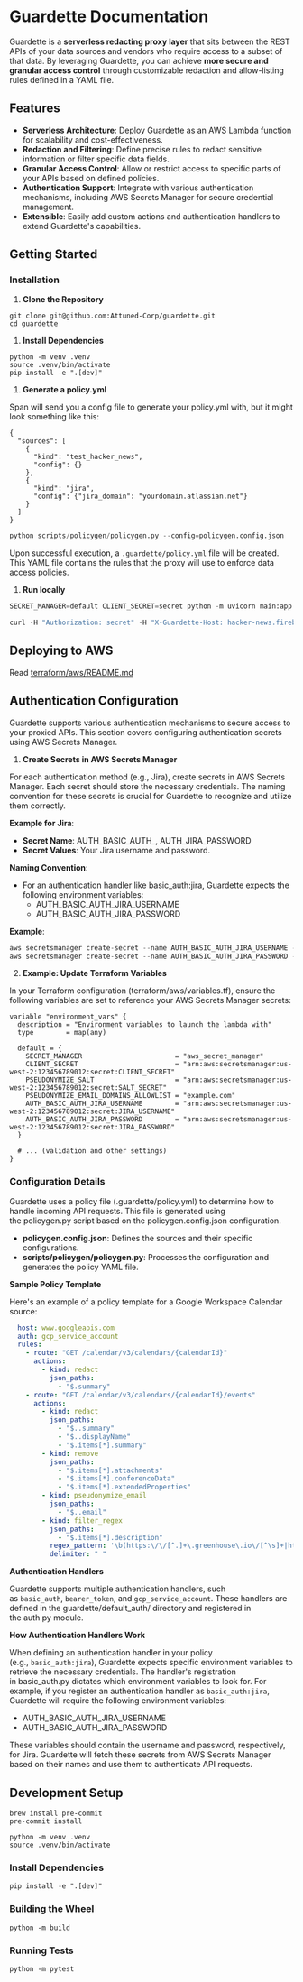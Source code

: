 # Guardette Documentation

Guardette is a **serverless redacting proxy layer** that sits between the REST APIs of your data sources and vendors who require access to a subset of that data. By leveraging Guardette, you can achieve **more secure and granular access control** through customizable redaction and allow-listing rules defined in a YAML file.

## **Features**

- **Serverless Architecture**: Deploy Guardette as an AWS Lambda function for scalability and cost-effectiveness.
- **Redaction and Filtering**: Define precise rules to redact sensitive information or filter specific data fields.
- **Granular Access Control**: Allow or restrict access to specific parts of your APIs based on defined policies.
- **Authentication Support**: Integrate with various authentication mechanisms, including AWS Secrets Manager for secure credential management.
- **Extensible**: Easily add custom actions and authentication handlers to extend Guardette's capabilities.

## **Getting Started**

### Installation

1. **Clone the Repository**

```
git clone git@github.com:Attuned-Corp/guardette.git
cd guardette
```

1. **Install Dependencies**

```
python -m venv .venv
source .venv/bin/activate
pip install -e ".[dev]"
```

1. **Generate a policy.yml**

Span will send you a config file to generate your policy.yml with, but it might look something like this:

```
{
  "sources": [
    {
      "kind": "test_hacker_news",
      "config": {}
    },
    {
      "kind": "jira",
      "config": {"jira_domain": "yourdomain.atlassian.net"}
    }
  ]
}

```

```python
python scripts/policygen/policygen.py --config=policygen.config.json
```

Upon successful execution, a `.guardette/policy.yml` file will be created. This YAML file contains the rules that the proxy will use to enforce data access policies.

1. **Run locally**

```python
SECRET_MANAGER=default CLIENT_SECRET=secret python -m uvicorn main:app --reload
```

```python
curl -H "Authorization: secret" -H "X-Guardette-Host: hacker-news.firebaseio.com" "http://localhost:8000/v0/item/8863.json?print=pretty"
```

## **Deploying to AWS**
Read [terraform/aws/README.md](terraform/aws/README.md)

## **Authentication Configuration**

Guardette supports various authentication mechanisms to secure access to your proxied APIs. This section covers configuring authentication secrets using AWS Secrets Manager.

1. **Create Secrets in AWS Secrets Manager**

For each authentication method (e.g., Jira), create secrets in AWS Secrets Manager. Each secret should store the necessary credentials. The naming convention for these secrets is crucial for Guardette to recognize and utilize them correctly.

**Example for Jira**:

- **Secret Name**: AUTH_BASIC_AUTH_, AUTH_JIRA_PASSWORD
- **Secret Values**: Your Jira username and password.

**Naming Convention**:

- For an authentication handler like basic_auth:jira, Guardette expects the following environment variables:
    - AUTH_BASIC_AUTH_JIRA_USERNAME
    - AUTH_BASIC_AUTH_JIRA_PASSWORD

**Example**:

```python
aws secretsmanager create-secret --name AUTH_BASIC_AUTH_JIRA_USERNAME --secret-string "your_jira_username"
aws secretsmanager create-secret --name AUTH_BASIC_AUTH_JIRA_PASSWORD --secret-string "your_jira_password"
```

2. **Example: Update Terraform Variables**

In your Terraform configuration (terraform/aws/variables.tf), ensure the following variables are set to reference your AWS Secrets Manager secrets:

```
variable "environment_vars" {
  description = "Environment variables to launch the lambda with"
  type        = map(any)

  default = {
    SECRET_MANAGER                       = "aws_secret_manager"
    CLIENT_SECRET                        = "arn:aws:secretsmanager:us-west-2:123456789012:secret:CLIENT_SECRET"
    PSEUDONYMIZE_SALT                    = "arn:aws:secretsmanager:us-west-2:123456789012:secret:SALT_SECRET"
    PSEUDONYMIZE_EMAIL_DOMAINS_ALLOWLIST = "example.com"
    AUTH_BASIC_AUTH_JIRA_USERNAME        = "arn:aws:secretsmanager:us-west-2:123456789012:secret:JIRA_USERNAME"
    AUTH_BASIC_AUTH_JIRA_PASSWORD        = "arn:aws:secretsmanager:us-west-2:123456789012:secret:JIRA_PASSWORD"
  }

  # ... (validation and other settings)
}

```

### Configuration Details

Guardette uses a policy file (.guardette/policy.yml) to determine how to handle incoming API requests. This file is generated using the policygen.py script based on the policygen.config.json configuration.

- **policygen.config.json**: Defines the sources and their specific configurations.
- **scripts/policygen/policygen.py**: Processes the configuration and generates the policy YAML file.

**Sample Policy Template**

Here's an example of a policy template for a Google Workspace Calendar source:

```yaml
  host: www.googleapis.com
  auth: gcp_service_account
  rules:
    - route: "GET /calendar/v3/calendars/{calendarId}"
      actions:
        - kind: redact
          json_paths:
            - "$.summary"
    - route: "GET /calendar/v3/calendars/{calendarId}/events"
      actions:
        - kind: redact
          json_paths:
            - "$..summary"
            - "$..displayName"
            - "$.items[*].summary"
        - kind: remove
          json_paths:
            - "$.items[*].attachments"
            - "$.items[*].conferenceData"
            - "$.items[*].extendedProperties"
        - kind: pseudonymize_email
          json_paths:
            - "$..email"
        - kind: filter_regex
          json_paths:
            - "$.items[*].description"
          regex_pattern: '\b(https:\/\/[^.]+\.greenhouse\.io\/[^\s]+|https://[^.]+\.ashbyhq\.com\/[^\s]+)\b'
          delimiter: " "
```

**Authentication Handlers**

Guardette supports multiple authentication handlers, such as `basic_auth`, `bearer_token`, and `gcp_service_account`. These handlers are defined in the guardette/default_auth/ directory and registered in the auth.py module.

**How Authentication Handlers Work**

When defining an authentication handler in your policy (e.g., `basic_auth:jira`), Guardette expects specific environment variables to retrieve the necessary credentials. The handler's registration in basic_auth.py dictates which environment variables to look for. For example, if you register an authentication handler as `basic_auth:jira`, Guardette will require the following environment variables:

- AUTH_BASIC_AUTH_JIRA_USERNAME
- AUTH_BASIC_AUTH_JIRA_PASSWORD

These variables should contain the username and password, respectively, for Jira. Guardette will fetch these secrets from AWS Secrets Manager based on their names and use them to authenticate API requests.

## Development Setup
```
brew install pre-commit
pre-commit install

python -m venv .venv
source .venv/bin/activate
```

### Install Dependencies
```
pip install -e ".[dev]"
```

### Building the Wheel
```
python -m build
```

### Running Tests
```
python -m pytest
```
